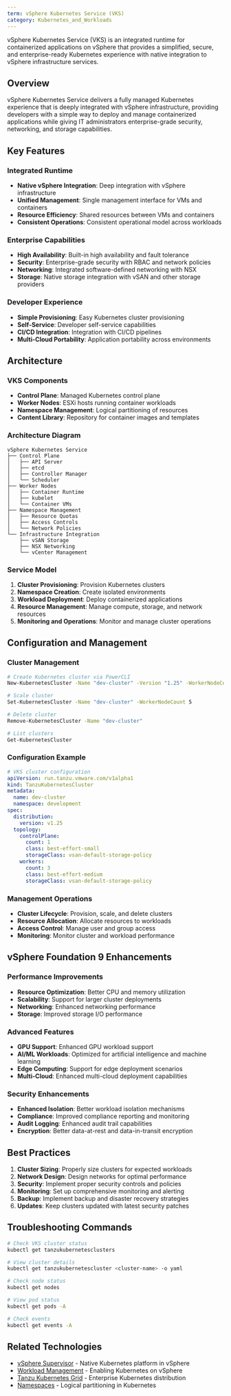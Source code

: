 ```yaml
---
term: vSphere Kubernetes Service (VKS)
category: Kubernetes_and_Workloads
---
```


vSphere Kubernetes Service (VKS) is an integrated runtime for containerized applications on vSphere that provides a simplified, secure, and enterprise-ready Kubernetes experience with native integration to vSphere infrastructure services.

## Overview

vSphere Kubernetes Service delivers a fully managed Kubernetes experience that is deeply integrated with vSphere infrastructure, providing developers with a simple way to deploy and manage containerized applications while giving IT administrators enterprise-grade security, networking, and storage capabilities.

## Key Features

### Integrated Runtime
- **Native vSphere Integration**: Deep integration with vSphere infrastructure
- **Unified Management**: Single management interface for VMs and containers
- **Resource Efficiency**: Shared resources between VMs and containers
- **Consistent Operations**: Consistent operational model across workloads

### Enterprise Capabilities
- **High Availability**: Built-in high availability and fault tolerance
- **Security**: Enterprise-grade security with RBAC and network policies
- **Networking**: Integrated software-defined networking with NSX
- **Storage**: Native storage integration with vSAN and other storage providers

### Developer Experience
- **Simple Provisioning**: Easy Kubernetes cluster provisioning
- **Self-Service**: Developer self-service capabilities
- **CI/CD Integration**: Integration with CI/CD pipelines
- **Multi-Cloud Portability**: Application portability across environments

## Architecture

### VKS Components
- **Control Plane**: Managed Kubernetes control plane
- **Worker Nodes**: ESXi hosts running container workloads
- **Namespace Management**: Logical partitioning of resources
- **Content Library**: Repository for container images and templates

### Architecture Diagram
```
vSphere Kubernetes Service
├── Control Plane
│   ├── API Server
│   ├── etcd
│   ├── Controller Manager
│   └── Scheduler
├── Worker Nodes
│   ├── Container Runtime
│   ├── kubelet
│   └── Container VMs
├── Namespace Management
│   ├── Resource Quotas
│   ├── Access Controls
│   └── Network Policies
└── Infrastructure Integration
    ├── vSAN Storage
    ├── NSX Networking
    └── vCenter Management
```

### Service Model
1. **Cluster Provisioning**: Provision Kubernetes clusters
2. **Namespace Creation**: Create isolated environments
3. **Workload Deployment**: Deploy containerized applications
4. **Resource Management**: Manage compute, storage, and network resources
5. **Monitoring and Operations**: Monitor and manage cluster operations

## Configuration and Management

### Cluster Management
```bash
# Create Kubernetes cluster via PowerCLI
New-KubernetesCluster -Name "dev-cluster" -Version "1.25" -WorkerNodeCount 3

# Scale cluster
Set-KubernetesCluster -Name "dev-cluster" -WorkerNodeCount 5

# Delete cluster
Remove-KubernetesCluster -Name "dev-cluster"

# List clusters
Get-KubernetesCluster
```

### Configuration Example
```yaml
# VKS cluster configuration
apiVersion: run.tanzu.vmware.com/v1alpha1
kind: TanzuKubernetesCluster
metadata:
  name: dev-cluster
  namespace: development
spec:
  distribution:
    version: v1.25
  topology:
    controlPlane:
      count: 1
      class: best-effort-small
      storageClass: vsan-default-storage-policy
    workers:
      count: 3
      class: best-effort-medium
      storageClass: vsan-default-storage-policy
```

### Management Operations
- **Cluster Lifecycle**: Provision, scale, and delete clusters
- **Resource Allocation**: Allocate resources to workloads
- **Access Control**: Manage user and group access
- **Monitoring**: Monitor cluster and workload performance

## vSphere Foundation 9 Enhancements

### Performance Improvements
- **Resource Optimization**: Better CPU and memory utilization
- **Scalability**: Support for larger cluster deployments
- **Networking**: Enhanced networking performance
- **Storage**: Improved storage I/O performance

### Advanced Features
- **GPU Support**: Enhanced GPU workload support
- **AI/ML Workloads**: Optimized for artificial intelligence and machine learning
- **Edge Computing**: Support for edge deployment scenarios
- **Multi-Cloud**: Enhanced multi-cloud deployment capabilities

### Security Enhancements
- **Enhanced Isolation**: Better workload isolation mechanisms
- **Compliance**: Improved compliance reporting and monitoring
- **Audit Logging**: Enhanced audit trail capabilities
- **Encryption**: Better data-at-rest and data-in-transit encryption

## Best Practices

1. **Cluster Sizing**: Properly size clusters for expected workloads
2. **Network Design**: Design networks for optimal performance
3. **Security**: Implement proper security controls and policies
4. **Monitoring**: Set up comprehensive monitoring and alerting
5. **Backup**: Implement backup and disaster recovery strategies
6. **Updates**: Keep clusters updated with latest security patches

## Troubleshooting Commands

```bash
# Check VKS cluster status
kubectl get tanzukubernetesclusters

# View cluster details
kubectl get tanzukubernetescluster <cluster-name> -o yaml

# Check node status
kubectl get nodes

# View pod status
kubectl get pods -A

# Check events
kubectl get events -A
```

## Related Technologies

- [vSphere Supervisor](vsphere-supervisor.md) - Native Kubernetes platform in vSphere
- [Workload Management](workload-management.md) - Enabling Kubernetes on vSphere
- [Tanzu Kubernetes Grid](tanzu-kubernetes-grid.md) - Enterprise Kubernetes distribution
- [Namespaces](namespaces.md) - Logical partitioning in Kubernetes